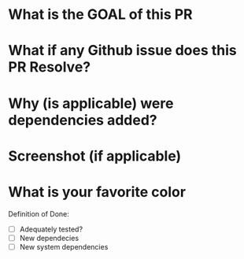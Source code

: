 # What is the GOAL of this PR
# What if any Github issue does this PR Resolve?
# Why (is applicable) were dependencies added?
# Screenshot (if applicable)
# What is your favorite color

Definition of Done:
- [ ] Adequately tested?
- [ ] New dependecies
- [ ] New system dependencies
